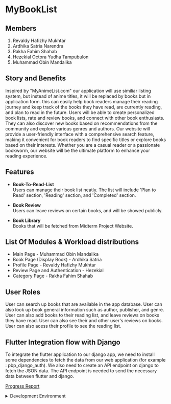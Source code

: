 # MyBookList

## Members

1. Revaldy Hafizhy Mukhtar
2. Ardhika Satria Narendra
3. Rakha Fahim Shahab
4. Hezekial Octora Yudha Tampubulon
5. Muhammad Obin Mandalika

## Story and Benefits
Inspired by "MyAnimeList.com" our application will use similiar listing system, but instead of anime titles, it will be replaced by books but in application form. this can easily help book readers manage their reading journey and keep track of the books they have read, are currently reading, and plan to read in the future. Users will be able to create personalized book lists, rate and review books, and connect with other book enthusiasts. They can also discover new books based on recommendations from the community and explore various genres and authors. Our website will provide a user-friendly interface with a comprehensive search feature, making it convenient for book readers to find specific titles or explore books based on their interests. Whether you are a casual reader or a passionate bookworm, our website will be the ultimate platform to enhance your reading experience.
## Features

- <strong>Book-To-Read-List</strong></br>
    Users can manage their book list neatly. The list will include 'Plan to Read' section, 'Reading' section, and 'Completed' section.

- <strong>Book Review</strong></br>
    Users can leave reviews on certain books, and will be showed publicly.

- <strong>Book Library</strong></br>
    Books that will be fetched from Midterm Project Website.

## List Of Modules & Workload distributions

- Main Page - Muhammad Obin Mandalika
- Book Page (Display Book) - Ardhika Satria 
- Profile Page - Revaldy Hafizhy Mukhtar
- Review Page and Authentication - Hezekial
- Category Page - Rakha Fahim Shahab

## User Roles
User can search up books that are available in the app database. User can also look up book general information such as author, publisher, and genre. User can also add books to their reading list, and leave reviews on books they have read. User can also see their and other user's reviews on books. User can also acess their profile to see the reading list.

## Flutter Integration flow with Django
To integrate the flutter application to our django app, we need to install some dependencies to fetch the data from our web application (for example : pbp_django_auth). We also need to create an API endpoint on django to fetch the JSON data. The API endpoint is needed to send the necessary data between flutter and django. 

[Progress Report](https://docs.google.com/spreadsheets/d/1ecUdBUnTy8FjqNU9iX15yIpQ5jW67C-kj5WiVRn5cic/edit?usp=sharing)



<details>
<summary>Development Environment</summary>

```
git clone git@github.com:AyamPanapis/mybooklist-mobile.git
cd mybooklist-mobile
```

```
# To run app
flutter run
```
</details>